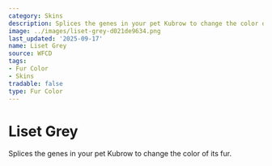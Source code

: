 ```yaml
---
category: Skins
description: Splices the genes in your pet Kubrow to change the color of its fur.
image: ../images/liset-grey-d021de9634.png
last_updated: '2025-09-17'
name: Liset Grey
source: WFCD
tags:
- Fur Color
- Skins
tradable: false
type: Fur Color
---
```


# Liset Grey

Splices the genes in your pet Kubrow to change the color of its fur.

